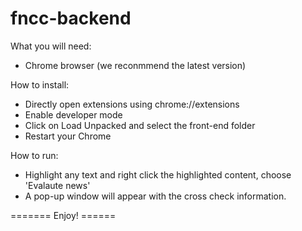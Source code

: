 # fncc-backend

What you will need:
- Chrome browser (we reconmmend the latest version)

How to install:
- Directly open extensions using chrome://extensions
- Enable developer mode 
- Click on Load Unpacked and select the front-end folder
- Restart your Chrome

How to run:
- Highlight any text and right click the highlighted content, choose 'Evalaute news'
- A pop-up window will appear with the cross check information.



======= Enjoy! ======

